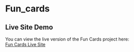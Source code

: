 # Fun_cards

## Live Site Demo

You can view the live version of the Fun Cards project here:  
[Fun Cards Live Site](https://algoanurag.github.io/fun-cards/)
